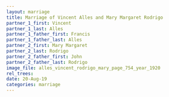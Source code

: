 ```yaml
---
layout: marriage
title: Marriage of Vincent Alles and Mary Margaret Rodrigo
partner_1_first: Vincent
partner_1_last: Alles
partner_1_father_first: Francis
partner_1_father_last: Alles
partner_2_first: Mary Margaret
partner_2_last: Rodrigo
partner_2_father_first: John
partner_2_father_last: Rodrigo
image_file: alles_vincent_rodrigo_mary_page_754_year_1920
rel_trees:
date: 20-Aug-19
categories: marriage
---
```


